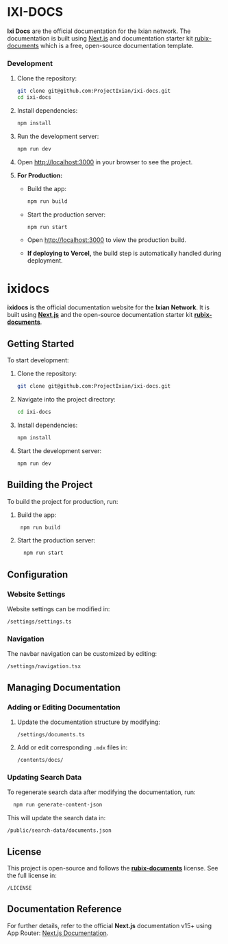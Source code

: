 # IXI-DOCS

**Ixi Docs** are the official documentation for the Ixian network. The documentation is built using [Next.js](https://nextjs.org/) and documentation starter kit [rubix-documents](https://github.com/rubixvi/rubix-documents) which is a free, open-source documentation template.

### Development

1. Clone the repository:

   ```bash
   git clone git@github.com:ProjectIxian/ixi-docs.git
   cd ixi-docs
   ```

2. Install dependencies:

   ```bash
   npm install
   ```

3. Run the development server:

   ```bash
   npm run dev
   ```

4. Open [http://localhost:3000](http://localhost:3000) in your browser to see the project.

5. **For Production:**

   - Build the app:

     ```bash
     npm run build
     ```

   - Start the production server:

     ```bash
     npm run start
     ```

   - Open [http://localhost:3000](http://localhost:3000) to view the production build.

   - **If deploying to Vercel,** the build step is automatically handled during deployment.


# ixidocs

**ixidocs** is the official documentation website for the **Ixian Network**. It is built using **[Next.js](https://nextjs.org/)** and the open-source documentation starter kit **[rubix-documents](https://github.com/rubixvi/rubix-documents)**.

## Getting Started

To start development:

1. Clone the repository:
   ```sh
   git clone git@github.com:ProjectIxian/ixi-docs.git
   ```
2. Navigate into the project directory:
   ```sh
   cd ixi-docs
   ```
3. Install dependencies:
   ```sh
   npm install
   ```
4. Start the development server:
   ```sh
   npm run dev
   ```

## Building the Project

To build the project for production, run:
1. Build the app:

    ```bash
     npm run build
     ```

2. Start the production server:

    ```bash
      npm run start
      ```

## Configuration

### Website Settings
Website settings can be modified in:
```
/settings/settings.ts
```

### Navigation
The navbar navigation can be customized by editing:
```
/settings/navigation.tsx
```

## Managing Documentation

### Adding or Editing Documentation
1. Update the documentation structure by modifying:
   ```
   /settings/documents.ts
   ```
2. Add or edit corresponding `.mdx` files in:
   ```
   /contents/docs/
   ```

### Updating Search Data
To regenerate search data after modifying the documentation, run:
```bash
  npm run generate-content-json
  ```

This will update the search data in:
```
/public/search-data/documents.json
```

## License
This project is open-source and follows the **[rubix-documents](https://github.com/rubixvi/rubix-documents)** license. See the full license in:
```
/LICENSE
```

## Documentation Reference
For further details, refer to the official **Next.js** documentation v15+ using App Router: [Next.js Documentation](https://nextjs.org/docs).

